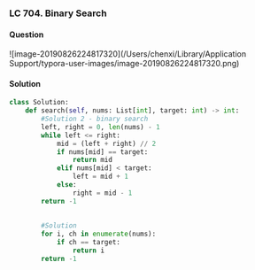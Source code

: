 ### LC 704. Binary Search

#### Question

![image-20190826224817320](/Users/chenxi/Library/Application Support/typora-user-images/image-20190826224817320.png)



#### Solution

```python
class Solution:
    def search(self, nums: List[int], target: int) -> int:
        #Solution 2 - binary search
        left, right = 0, len(nums) - 1
        while left <= right:
            mid = (left + right) // 2
            if nums[mid] == target:
                return mid
            elif nums[mid] < target:
                left = mid + 1
            else:
                right = mid - 1
        return -1
        
        
        #Solution 
        for i, ch in enumerate(nums):
            if ch == target:
                return i
        return -1
```


